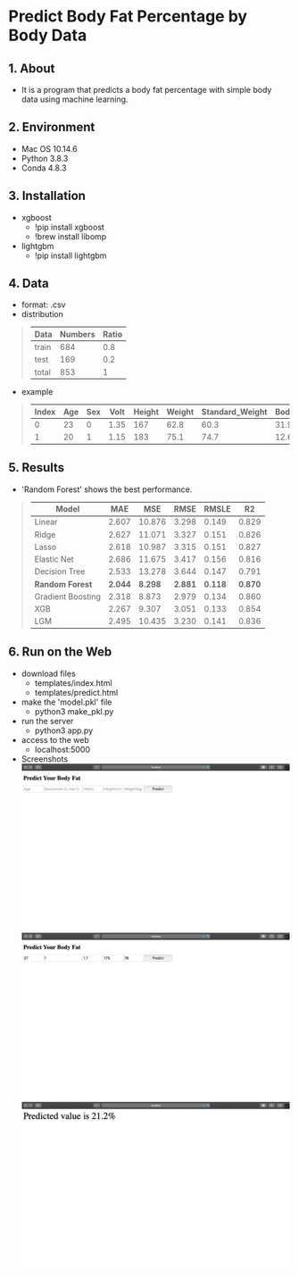 # Predict Body Fat Percentage by Body Data

## 1. About
- It is a program that predicts a body fat percentage with simple body data using machine learning.

## 2. Environment
- Mac OS 10.14.6
- Python 3.8.3
- Conda 4.8.3

## 3. Installation
- xgboost<br/>
    - !pip install xgboost<br/>
    - !brew install libomp
- lightgbm<br/>
    - !pip install lightgbm

## 4. Data
- format: .csv<br/>
- distribution<br/> 
> |Data|Numbers|Ratio|
> |---|---|---|
> |train|684|0.8|
> |test|169|0.2|
> |total|853|1|<br/>
- example<br/>
> |Index|Age|Sex|Volt|Height|Weight|Standard_Weight|Body_Fat_Rate|
> |---|---|---|---|---|---|---|---|
> |0|23|0|1.35|167|62.8|60.3|31.9
> |1|20|1|1.15|183|75.1|74.7|12.6

## 5. Results
- 'Random Forest' shows the best performance.<br/>
> |Model|MAE|MSE|RMSE|RMSLE|R2|
> |---|---|---|---|---|---|
> |Linear|2.607|10.876|3.298|0.149|0.829|
> |Ridge|2.627|11.071|3.327|0.151|0.826|
> |Lasso|2.618|10.987|3.315|0.151|0.827|
> |Elastic Net|2.686|11.675|3.417|0.156|0.816|
> |Decision Tree|2.533|13.278|3.644|0.147|0.791|
> |**Random Forest**|**2.044**|**8.298**|**2.881**|**0.118**|**0.870**|
> |Gradient Boosting|2.318|8.873|2.979|0.134|0.860|
> |XGB|2.267|9.307|3.051|0.133|0.854|
> |LGM|2.495|10.435|3.230|0.141|0.836|

## 6. Run on the Web
- download files
    - templates/index.html
    - templates/predict.html
- make the 'model.pkl' file
    - python3 make_pkl.py
- run the server
    - python3 app.py
- access to the web
    - localhost:5000
- Screenshots
    ![ex_screenshot0](./screenshots/0.png)
    ![ex_screenshot1](./screenshots/1.png)
    ![ex_screenshot2](./screenshots/2.png)